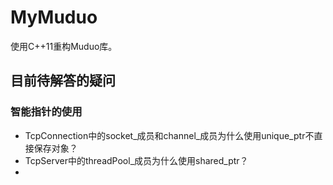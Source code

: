 # MyMuduo

使用C++11重构Muduo库。

## 目前待解答的疑问

### 智能指针的使用

- TcpConnection中的socket_成员和channel_成员为什么使用unique_ptr不直接保存对象？
- TcpServer中的threadPool_成员为什么使用shared_ptr？
- 
